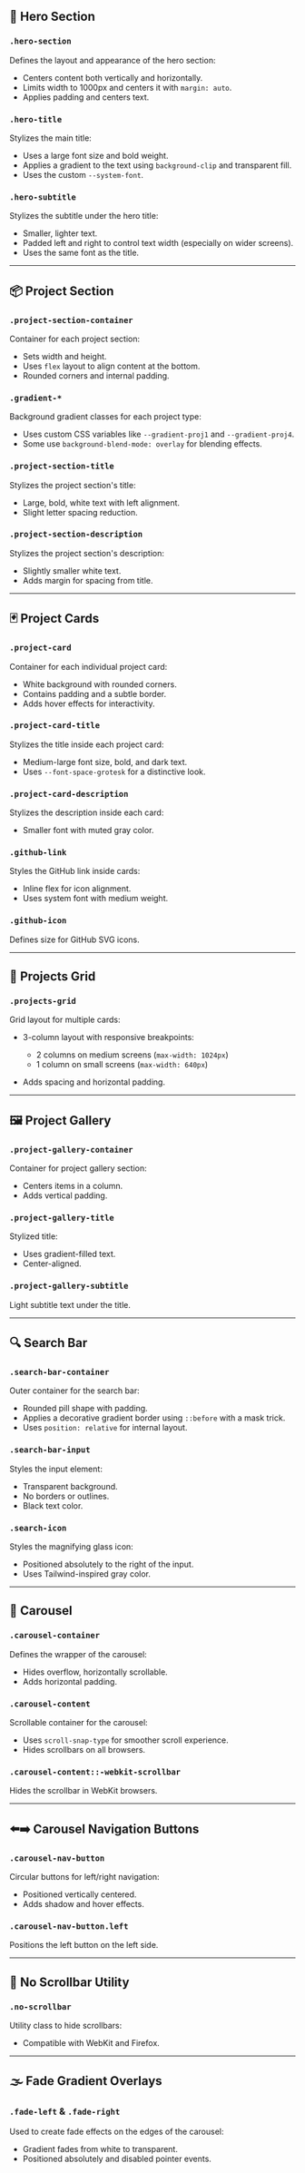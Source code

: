 ## 🎯 Hero Section

### `.hero-section`

Defines the layout and appearance of the hero section:

* Centers content both vertically and horizontally.
* Limits width to 1000px and centers it with `margin: auto`.
* Applies padding and centers text.

### `.hero-title`

Stylizes the main title:

* Uses a large font size and bold weight.
* Applies a gradient to the text using `background-clip` and transparent fill.
* Uses the custom `--system-font`.

### `.hero-subtitle`

Stylizes the subtitle under the hero title:

* Smaller, lighter text.
* Padded left and right to control text width (especially on wider screens).
* Uses the same font as the title.

---

## 📦 Project Section

### `.project-section-container`

Container for each project section:

* Sets width and height.
* Uses `flex` layout to align content at the bottom.
* Rounded corners and internal padding.

### `.gradient-*`

Background gradient classes for each project type:

* Uses custom CSS variables like `--gradient-proj1` and `--gradient-proj4`.
* Some use `background-blend-mode: overlay` for blending effects.

### `.project-section-title`

Stylizes the project section's title:

* Large, bold, white text with left alignment.
* Slight letter spacing reduction.

### `.project-section-description`

Stylizes the project section's description:

* Slightly smaller white text.
* Adds margin for spacing from title.

---

## 🃏 Project Cards

### `.project-card`

Container for each individual project card:

* White background with rounded corners.
* Contains padding and a subtle border.
* Adds hover effects for interactivity.

### `.project-card-title`

Stylizes the title inside each project card:

* Medium-large font size, bold, and dark text.
* Uses `--font-space-grotesk` for a distinctive look.

### `.project-card-description`

Stylizes the description inside each card:

* Smaller font with muted gray color.

### `.github-link`

Styles the GitHub link inside cards:

* Inline flex for icon alignment.
* Uses system font with medium weight.

### `.github-icon`

Defines size for GitHub SVG icons.

---

## 🧱 Projects Grid

### `.projects-grid`

Grid layout for multiple cards:

* 3-column layout with responsive breakpoints:

  * 2 columns on medium screens (`max-width: 1024px`)
  * 1 column on small screens (`max-width: 640px`)
* Adds spacing and horizontal padding.

---

## 🖼 Project Gallery

### `.project-gallery-container`

Container for project gallery section:

* Centers items in a column.
* Adds vertical padding.

### `.project-gallery-title`

Stylized title:

* Uses gradient-filled text.
* Center-aligned.

### `.project-gallery-subtitle`

Light subtitle text under the title.

---

## 🔍 Search Bar

### `.search-bar-container`

Outer container for the search bar:

* Rounded pill shape with padding.
* Applies a decorative gradient border using `::before` with a mask trick.
* Uses `position: relative` for internal layout.

### `.search-bar-input`

Styles the input element:

* Transparent background.
* No borders or outlines.
* Black text color.

### `.search-icon`

Styles the magnifying glass icon:

* Positioned absolutely to the right of the input.
* Uses Tailwind-inspired gray color.

---

## 🎠 Carousel

### `.carousel-container`

Defines the wrapper of the carousel:

* Hides overflow, horizontally scrollable.
* Adds horizontal padding.

### `.carousel-content`

Scrollable container for the carousel:

* Uses `scroll-snap-type` for smoother scroll experience.
* Hides scrollbars on all browsers.

### `.carousel-content::-webkit-scrollbar`

Hides the scrollbar in WebKit browsers.

---

## ⬅️➡️ Carousel Navigation Buttons

### `.carousel-nav-button`

Circular buttons for left/right navigation:

* Positioned vertically centered.
* Adds shadow and hover effects.

### `.carousel-nav-button.left`

Positions the left button on the left side.

---

## 🙈 No Scrollbar Utility

### `.no-scrollbar`

Utility class to hide scrollbars:

* Compatible with WebKit and Firefox.

---

## 🌫 Fade Gradient Overlays

### `.fade-left` & `.fade-right`

Used to create fade effects on the edges of the carousel:

* Gradient fades from white to transparent.
* Positioned absolutely and disabled pointer events.